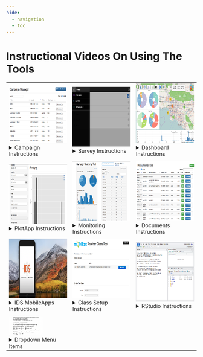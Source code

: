 ```yaml
---
hide:
  - navigation
  - toc
---
```


<style>
  .md-nav--primary .md-nav__link[for=__toc] ~ .md-nav {
    display: none;
  }
.md-sidebar {
    display: none;
}
</style>

# Instructional Videos On Using The Tools

<table>

<tbody>

<tr>

<td><img src = ../img/manager.png width="280" height="158"></img>
<details>
<summary>Campaign Instructions</summary>
<br>
<a href="https://www.youtube.com/watch?v=RLIOoLhakg8&t=4s">Sharing Camping Responses</a>
<br>
<a href="https://youtu.be/G2r96VAkliw">Managing Surveys</a>
<br>
<a href="https://youtu.be/N6dBQQC0hNQ">Export, Upload, Import</a>
</details></td>

<td><img src = ../img/survey.png width="280" height="158"></img>
<details>
<summary>Survey Instructions</summary>
<br>
<a href="https://youtu.be/98MQnD05aDM">Survey Taking</a>
</details></td>

<td><img src = ../img/dashboard.png width="280" height="158"></img>
<details>
<summary>Dashboard Instructions</summary>
<br>
<a href="https://www.youtube.com/watch?v=d0BDaHKOqOg">Navigating the Dashboard</a>
</details></td>

</tr>

<tr>

<td style="text-align: center;"><strong></strong></td>

<td style="text-align: center;"><strong></strong></td>

<td style="text-align: center;"><strong></strong></td>

</tr>

<tr>
<td><img src = ../img/plotapp.png width="280" height="158"></img>
<details>
<summary>PlotApp Instructions</summary>
<br>
<a href="https://youtu.be/Jks39Gxi6dA">PlotApp</a>
</details></td>

<td><img src = ../img/monitoring.png width="280" height="158"></img>
<details>
<summary>Monitoring Instructions</summary>
<br>
<a href="https://youtu.be/Xg9Fl9arETw">Student Campaign Monitoring Tool</a>
</details></td>

<td><img src = ../img/document.png width="280" height="158"></img>
<details>
<summary>Documents Instructions</summary>
<br>
<a href="">Documents</a>
</details></td>

</tr>

<tr>

<td style="text-align: center;"><strong></strong></td>

<td style="text-align: center;"><strong></strong></td>

<td style="text-align: center;"><strong></strong></td>

</tr>

<td><img src = ../img/MobileApps.png width="280" height="158"></img>
<details>
<summary>IDS MobileApps Instructions</summary>
<br>
<a href="https://youtu.be/GbR22R32mhU">How to Download & Use App</a>
</details></td>

<td><img src = ../img/classsetup.png width="280" height="158"></img>
<details>
<summary>Class Setup Instructions</summary>
<br>
<a href="https://youtu.be/zWZ8JrAoP4k">How to Create & Manage IDS Classes</a>
<br>
<a href="https://www.youtube.com/watch?v=dtWF291XwzE">Splitting 1 Column into 2 using Excel</a>
<br>
<a href="https://www.youtube.com/watch?v=0M2vG7NYHkQ">Class Setup Tool</a>
</details></td>

<td><img src = ../img/rstudio.png width="280" height="158"></img>
<details>
<summary>RStudio Instructions</summary>
<br>
<a href="https://youtu.be/vgh7C8U8Ekk">Accessing RStudio</a>
<br>
<a href="https://youtu.be/UZnEj3k16s0">How To Login into RStudio</a>
<br>
<a href="https://youtu.be/WkxCfaol3pE">How To Navigate into Rstudio</a>
<br>
<a href="https://youtu.be/N6dBQQC0hNQ">Export, Upload, Import</a>
<br>
<a href="https://youtu.be/v3qPfE4ruQA">How To Access & Complete Lab 1A</a>
<br>
<a href="https://www.youtube.com/watch?v=N5KpS0MFk7Y">Decluttering Environment Pane</a>
<br>
<a href="https://www.youtube.com/channel/UC2z4JBS8Ql44YQYo41vRmrQ/videos">Unit 2 Lab Tutorial</a>
</details></td>

<tr>

<td style="text-align: center;"><strong></strong></td>

<td style="text-align: center;"><strong></strong></td>

<td style="text-align: center;"><strong></strong></td>

</tr>

<td><img src = ../img/dropdown.png width="89" height="50"></img>
<details>
<summary>Dropdown Menu Items</summary>
<br>
<a href="https://youtu.be/rKZa4MW1dHU">Accessing Curriculum</a>
<br>
<a href="https://www.youtube.com/watch?v=ZzXL3MXRSdY">Screenshot and History Tools</a>
</details></td>

</tbody>

</table>
